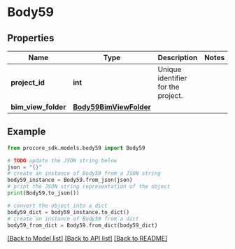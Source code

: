 # Body59


## Properties

Name | Type | Description | Notes
------------ | ------------- | ------------- | -------------
**project_id** | **int** | Unique identifier for the project. | 
**bim_view_folder** | [**Body59BimViewFolder**](Body59BimViewFolder.md) |  | 

## Example

```python
from procore_sdk.models.body59 import Body59

# TODO update the JSON string below
json = "{}"
# create an instance of Body59 from a JSON string
body59_instance = Body59.from_json(json)
# print the JSON string representation of the object
print(Body59.to_json())

# convert the object into a dict
body59_dict = body59_instance.to_dict()
# create an instance of Body59 from a dict
body59_from_dict = Body59.from_dict(body59_dict)
```
[[Back to Model list]](../README.md#documentation-for-models) [[Back to API list]](../README.md#documentation-for-api-endpoints) [[Back to README]](../README.md)


